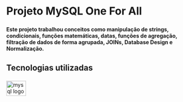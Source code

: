 <h1 align="left">Projeto MySQL One For All</h1>

###

<h4 align="left">Este projeto trabalhou conceitos como manipulação de strings, condicionais, funções matemáticas, datas, funções de agregação, filtração de dados de forma agrupada, JOINs, Database Design e Normalização.</h4>

###

<h2 align="left">Tecnologias utilizadas</h2>

###

<div align="left">
  <img src="https://cdn.jsdelivr.net/gh/devicons/devicon/icons/mysql/mysql-original.svg" height="40" width="52" alt="mysql logo"  />
</div>

###
